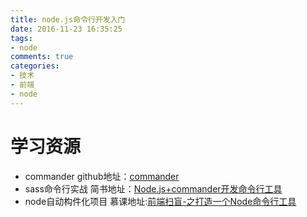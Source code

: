 ```yaml
---
title: node.js命令行开发入门
date: 2016-11-23 16:35:25
tags:
- node
comments: true
categories:
- 技术
- 前端
- node
---
```

# 学习资源
* commander github地址：[commander](http://tj.github.io/commander.js/#Command.prototype.action)
* sass命令行实战 简书地址：[Node.js+commander开发命令行工具](http://www.jianshu.com/p/2cae952250d1)
* node自动构件化项目 慕课地址:[前端扫盲-之打造一个Node命令行工具](http://www.imooc.com/article/3156)	



